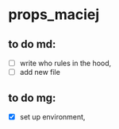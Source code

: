 # props_maciej

## to do md:

- [ ] write who rules in the hood, 
- [ ] add new file 

## to do mg:

- [x] set up environment,


